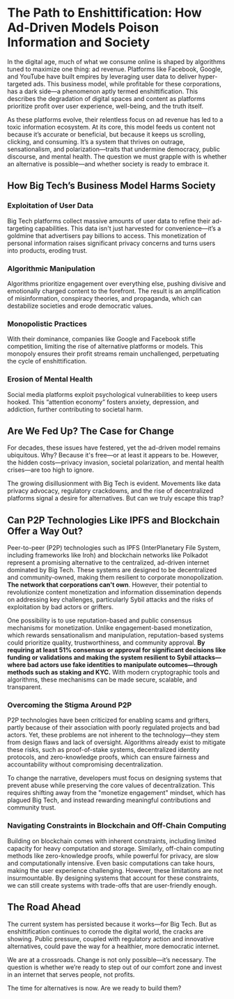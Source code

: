 # The Path to Enshittification: How Ad-Driven Models Poison Information and Society

In the digital age, much of what we consume online is shaped by algorithms tuned to maximize one thing: ad revenue. Platforms like Facebook, Google, and YouTube have built empires by leveraging user data to deliver hyper-targeted ads. This business model, while profitable for these corporations, has a dark side—a phenomenon aptly termed enshittification. This describes the degradation of digital spaces and content as platforms prioritize profit over user experience, well-being, and the truth itself.

As these platforms evolve, their relentless focus on ad revenue has led to a toxic information ecosystem. At its core, this model feeds us content not because it’s accurate or beneficial, but because it keeps us scrolling, clicking, and consuming. It’s a system that thrives on outrage, sensationalism, and polarization—traits that undermine democracy, public discourse, and mental health. The question we must grapple with is whether an alternative is possible—and whether society is ready to embrace it.


## How Big Tech’s Business Model Harms Society

### Exploitation of User Data

Big Tech platforms collect massive amounts of user data to refine their ad-targeting capabilities. This data isn't just harvested for convenience—it’s a goldmine that advertisers pay billions to access. This monetization of personal information raises significant privacy concerns and turns users into products, eroding trust.

### Algorithmic Manipulation

Algorithms prioritize engagement over everything else, pushing divisive and emotionally charged content to the forefront. The result is an amplification of misinformation, conspiracy theories, and propaganda, which can destabilize societies and erode democratic values.

### Monopolistic Practices

With their dominance, companies like Google and Facebook stifle competition, limiting the rise of alternative platforms or models. This monopoly ensures their profit streams remain unchallenged, perpetuating the cycle of enshittification.

### Erosion of Mental Health

Social media platforms exploit psychological vulnerabilities to keep users hooked. This “attention economy” fosters anxiety, depression, and addiction, further contributing to societal harm.


## Are We Fed Up? The Case for Change

For decades, these issues have festered, yet the ad-driven model remains ubiquitous. Why? Because it's free—or at least it appears to be. However, the hidden costs—privacy invasion, societal polarization, and mental health crises—are too high to ignore.

The growing disillusionment with Big Tech is evident. Movements like data privacy advocacy, regulatory crackdowns, and the rise of decentralized platforms signal a desire for alternatives. But can we truly escape this trap?


## Can P2P Technologies Like IPFS and Blockchain Offer a Way Out?

Peer-to-peer (P2P) technologies such as IPFS (InterPlanetary File System, including frameworks like Iroh) and blockchain networks like Polkadot represent a promising alternative to the centralized, ad-driven internet dominated by Big Tech. These systems are designed to be decentralized and community-owned, making them resilient to corporate monopolization. **The network that corporations can't own**. However, their potential to revolutionize content monetization and information dissemination depends on addressing key challenges, particularly Sybil attacks and the risks of exploitation by bad actors or grifters.

One possibility is to use reputation-based and public consensus mechanisms for monetization. Unlike engagement-based monetization, which rewards sensationalism and manipulation, reputation-based systems could prioritize quality, trustworthiness, and community approval. **By requiring at least 51% consensus or approval for significant decisions like funding or validations and making the system resilient to Sybil attacks—where bad actors use fake identities to manipulate outcomes—through methods such as staking and KYC.** With modern cryptographic tools and algorithms, these mechanisms can be made secure, scalable, and transparent.


### Overcoming the Stigma Around P2P

P2P technologies have been criticized for enabling scams and grifters, partly because of their association with poorly regulated projects and bad actors. Yet, these problems are not inherent to the technology—they stem from design flaws and lack of oversight. Algorithms already exist to mitigate these risks, such as proof-of-stake systems, decentralized identity protocols, and zero-knowledge proofs, which can ensure fairness and accountability without compromising decentralization.

To change the narrative, developers must focus on designing systems that prevent abuse while preserving the core values of decentralization. This requires shifting away from the "monetize engagement" mindset, which has plagued Big Tech, and instead rewarding meaningful contributions and community trust.


### Navigating Constraints in Blockchain and Off-Chain Computing

Building on blockchain comes with inherent constraints, including limited capacity for heavy computation and storage. Similarly, off-chain computing methods like zero-knowledge proofs, while powerful for privacy, are slow and computationally intensive. Even basic computations can take hours, making the user experience challenging. However, these limitations are not insurmountable. By designing systems that account for these constraints, we can still create systems with trade-offs that are user-friendly enough.

## The Road Ahead

The current system has persisted because it works—for Big Tech. But as enshittification continues to corrode the digital world, the cracks are showing. Public pressure, coupled with regulatory action and innovative alternatives, could pave the way for a healthier, more democratic internet.

We are at a crossroads. Change is not only possible—it’s necessary. The question is whether we’re ready to step out of our comfort zone and invest in an internet that serves people, not profits.

The time for alternatives is now. Are we ready to build them?
